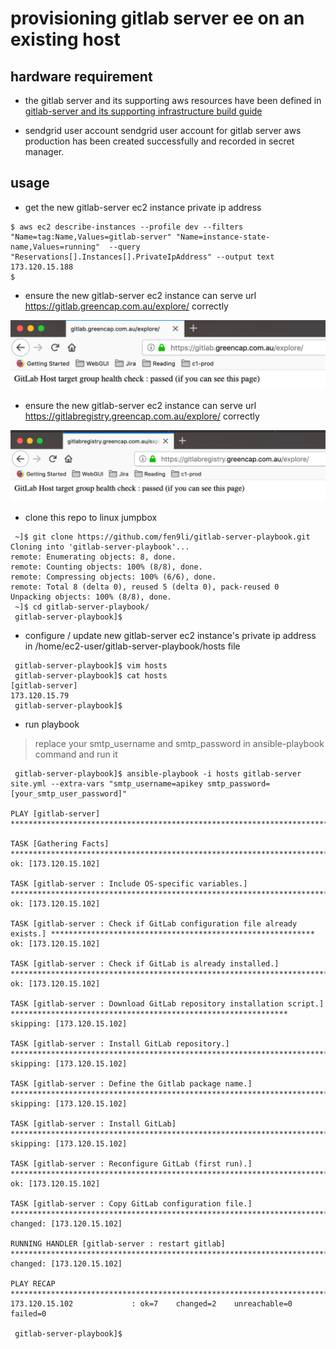 # provisioning gitlab server ee on an existing host

## hardware requirement

* the gitlab server and its supporting aws resources have been defined in [gitlab-server and its supporting infrastructure build guide](https://scode.greencap.com.au/devops/gitlab-server)

* sendgrid user account 
sendgrid user account for gitlab server aws production has been created successfully and recorded in secret manager.

## usage 

* get the new gitlab-server ec2 instance private ip address

```
$ aws ec2 describe-instances --profile dev --filters "Name=tag:Name,Values=gitlab-server" "Name=instance-state-name,Values=running"  --query "Reservations[].Instances[].PrivateIpAddress" --output text
173.120.15.188
$
```

* ensure the new gitlab-server ec2 instance can serve url https://gitlab.greencap.com.au/explore/ correctly

![testing gitlab domain name](images/gitlab.png)

* ensure the new gitlab-server ec2 instance can serve url https://gitlabregistry.greencap.com.au/explore/ correctly

![testing gitlabregistry domain name](images/gitlabregistry.png)

* clone this repo to linux jumpbox

```
 ~]$ git clone https://github.com/fen9li/gitlab-server-playbook.git
Cloning into 'gitlab-server-playbook'...
remote: Enumerating objects: 8, done.
remote: Counting objects: 100% (8/8), done.
remote: Compressing objects: 100% (6/6), done.
remote: Total 8 (delta 0), reused 5 (delta 0), pack-reused 0
Unpacking objects: 100% (8/8), done.
 ~]$ cd gitlab-server-playbook/
 gitlab-server-playbook]$
```

* configure / update new gitlab-server ec2 instance's private ip address in /home/ec2-user/gitlab-server-playbook/hosts file

```
 gitlab-server-playbook]$ vim hosts
 gitlab-server-playbook]$ cat hosts
[gitlab-server]
173.120.15.79
 gitlab-server-playbook]$ 
```

* run playbook

> replace your smtp_username and smtp_password in ansible-playbook command and run it

```
 gitlab-server-playbook]$ ansible-playbook -i hosts gitlab-server site.yml --extra-vars "smtp_username=apikey smtp_password=[your_smtp_user_password]" 

PLAY [gitlab-server] ****************************************************************************************************************

TASK [Gathering Facts] **************************************************************************************************************
ok: [173.120.15.102]

TASK [gitlab-server : Include OS-specific variables.] *******************************************************************************
ok: [173.120.15.102]

TASK [gitlab-server : Check if GitLab configuration file already exists.] ***********************************************************
ok: [173.120.15.102]

TASK [gitlab-server : Check if GitLab is already installed.] ************************************************************************
ok: [173.120.15.102]

TASK [gitlab-server : Download GitLab repository installation script.] **************************************************************
skipping: [173.120.15.102]

TASK [gitlab-server : Install GitLab repository.] ***********************************************************************************
skipping: [173.120.15.102]

TASK [gitlab-server : Define the Gitlab package name.] ******************************************************************************
skipping: [173.120.15.102]

TASK [gitlab-server : Install GitLab] ***********************************************************************************************
skipping: [173.120.15.102]

TASK [gitlab-server : Reconfigure GitLab (first run).] ******************************************************************************
ok: [173.120.15.102]

TASK [gitlab-server : Copy GitLab configuration file.] ******************************************************************************
changed: [173.120.15.102]

RUNNING HANDLER [gitlab-server : restart gitlab] ************************************************************************************
changed: [173.120.15.102]

PLAY RECAP **************************************************************************************************************************
173.120.15.102             : ok=7    changed=2    unreachable=0    failed=0

 gitlab-server-playbook]$
```